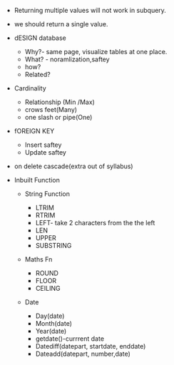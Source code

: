 - Returning multiple values will not work in subquery.
- we should return a single value.
- dESIGN database
    - Why?- same page, visualize tables at one place.
    - What? - noramlization,saftey
    - how?
    - Related?

- Cardinality
    - Relationship (Min
    /Max)
    - crows feet(Many)
    - one slash or pipe(One)

- fOREIGN KEY
    - Insert saftey
    - Update saftey

- on delete cascade(extra out of syllabus)

- Inbuilt Function
    - String Function
        - LTRIM
        - RTRIM
        - LEFT-
take 2 characters from the the left 
        - LEN
        - UPPER
        - SUBSTRING

    - Maths Fn
        - ROUND
        - FLOOR 
        - CEILING
    - Date
        - Day(date)
        - Month(date)
        - Year(date)
        - getdate()-currrent date
        - Datediff(datepart, startdate, enddate)
        - Dateadd(datepart, number,date)
